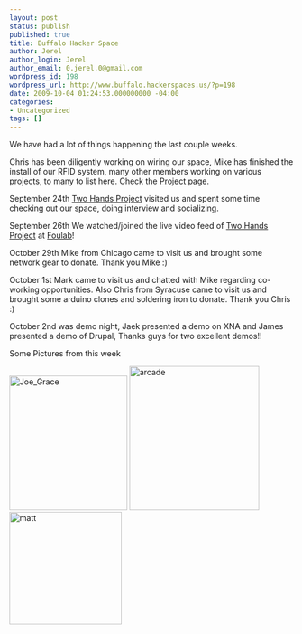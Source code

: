 ```yaml
---
layout: post
status: publish
published: true
title: Buffalo Hacker Space
author: Jerel
author_login: Jerel
author_email: 0.jerel.0@gmail.com
wordpress_id: 198
wordpress_url: http://www.buffalo.hackerspaces.us/?p=198
date: 2009-10-04 01:24:53.000000000 -04:00
categories:
- Uncategorized
tags: []
---
```

We have had a lot of things happening the last couple weeks.

Chris has been diligently working on wiring our space, Mike has finished the install of our RFID system, many other members working on various projects, to many to list here. Check the <a href="http://www.buffalo.hackerspaces.us/?page_id=30" target="_blank">Project page</a>.

September 24th <a href="http://www.twohandsproject.com/" target="_blank">Two Hands Project</a> visited us and spent some time checking out our space, doing interview and socializing.

September 26th We watched/joined the live video feed of <a href="http://www.twohandsproject.com/" target="_blank">Two Hands Project</a> at <a href="http://www.foulab.org/en/wiki/Index_Page" target="_blank">Foulab</a>!

October 29th Mike from Chicago came to visit us and brought some network gear to donate. Thank you Mike :)

October 1st Mark came to visit us and chatted with Mike regarding co-working opportunities. Also Chris from Syracuse came to visit us and brought some arduino clones and soldering iron to donate. Thank you Chris :)

October 2nd was demo night, Jaek presented a demo on XNA and James presented a demo of Drupal, Thanks guys for two excellent demos!!

Some Pictures from this week

<img title="Joe_Grace" height="238" alt="Joe_Grace" src="http://www.buffalolab.org/blog/wp-content/uploads/2009/10/Joe_Grace2.jpg" width="209" border="0" /> <img title="arcade" height="255" alt="arcade" src="http://www.buffalolab.org/blog/wp-content/uploads/2009/10/arcade3.jpg" width="230" border="0" /> <img title="matt"  alt="matt" src="http://www.buffalolab.org/blog/wp-content/uploads/2009/10/matt3.jpg" width="199" border="0" />
